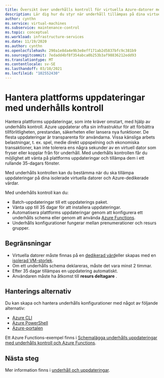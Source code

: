 ```yaml
---
title: Översikt över underhålls kontroll för virtuella Azure-datorer med hjälp av Azure Portal
description: Lär dig hur du styr när underhåll tillämpas på dina virtuella Azure-datorer med underhålls kontroll.
author: cynthn
ms.service: virtual-machines
ms.subservice: maintenance-control
ms.topic: conceptual
ms.workload: infrastructure-services
ms.date: 11/19/2020
ms.author: cynthn
ms.openlocfilehash: 290a1e8da4e9b3e8eff171ab2d5837bfc9c381b9
ms.sourcegitcommit: 7edadd4bf8f354abca0b253b3af98836212edd93
ms.translationtype: MT
ms.contentlocale: sv-SE
ms.lasthandoff: 03/10/2021
ms.locfileid: "102552430"
---
```

# <a name="managing-platform-updates-with-maintenance-control"></a>Hantera plattforms uppdateringar med underhålls kontroll 

Hantera plattforms uppdateringar, som inte kräver omstart, med hjälp av underhålls kontroll. Azure uppdaterar ofta sin infrastruktur för att förbättra tillförlitligheten, prestandan, säkerheten eller lansera nya funktioner. De flesta uppdateringar är transparenta för användarna. Vissa känsliga arbets belastningar, t. ex. spel, medie direkt uppspelning och ekonomiska transaktioner, kan inte tolerera ens några sekunder av en virtuell dator som fryser eller kopplar från för underhåll. Med underhålls kontrollen får du möjlighet att vänta på plattforms uppdateringar och tillämpa dem i ett rullande 35-dagars fönster. 

Med underhålls kontrollen kan du bestämma när du ska tillämpa uppdateringar på dina isolerade virtuella datorer och Azure-dedikerade värdar.

Med underhålls kontroll kan du:
- Batch-uppdateringar till ett uppdaterings paket.
- Vänta upp till 35 dagar för att installera uppdateringar. 
- Automatisera plattforms uppdateringar genom att konfigurera ett underhålls schema eller genom att använda [Azure Functions](https://github.com/Azure/azure-docs-powershell-samples/tree/master/maintenance-auto-scheduler).
- Underhålls konfigurationer fungerar mellan prenumerationer och resurs grupper. 

## <a name="limitations"></a>Begränsningar

- Virtuella datorer måste finnas på en [dedikerad värd](./dedicated-hosts.md)eller skapas med en [isolerad VM-storlek](isolation.md).
- Om ett underhålls schema deklareras, måste det vara minst 2 timmar.
- Efter 35 dagar tillämpas en uppdatering automatiskt.
- Användaren måste ha åtkomst till **resurs deltagare** .

## <a name="management-options"></a>Hanterings alternativ

Du kan skapa och hantera underhålls konfigurationer med något av följande alternativ:

- [Azure CLI](maintenance-control-cli.md)
- [Azure PowerShell](maintenance-control-powershell.md)
- [Azure-portalen](maintenance-control-portal.md)

Ett Azure Functions-exempel finns i [Schemalägga underhålls uppdateringar med underhålls kontroll och Azure Functions](https://github.com/Azure/azure-docs-powershell-samples/tree/master/maintenance-auto-scheduler).

## <a name="next-steps"></a>Nästa steg

Mer information finns i [underhåll och uppdateringar](maintenance-and-updates.md).
